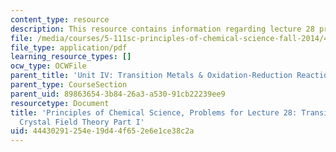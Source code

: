 ```yaml
---
content_type: resource
description: This resource contains information regarding lecture 28 problem.
file: /media/courses/5-111sc-principles-of-chemical-science-fall-2014/44430291254e19d44f652e6e1ce38c2a_MIT5_111F14_Lec28Prob.pdf
file_type: application/pdf
learning_resource_types: []
ocw_type: OCWFile
parent_title: 'Unit IV: Transition Metals & Oxidation-Reduction Reactions'
parent_type: CourseSection
parent_uid: 89863654-3b84-26a3-a530-91cb22239ee9
resourcetype: Document
title: 'Principles of Chemical Science, Problems for Lecture 28: Transition Metals:
  Crystal Field Theory Part I'
uid: 44430291-254e-19d4-4f65-2e6e1ce38c2a
---
```

